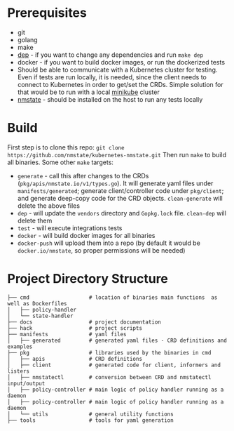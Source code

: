 # Prerequisites
- git
- golang
- make
- [dep](https://github.com/nmstate/kubernetes-nmstate.git) - if you want to change any dependencies and run ```make dep```
- docker - if you want to build docker images, or run the dockerized tests
- Should be able to communicate with a Kubernetes cluster for testing. Even if tests are run locally, it is needed, since the client needs to connect to Kubernetes in order to get/set the CRDs. Simple solution for that would be to run with a local [minikube](https://kubernetes.io/docs/setup/minikube/) cluster
- [nmstate](https://nmstate.github.io/) - should be installed on the host to run any tests locally
# Build
First step is to clone this repo: ```git clone https://github.com/nmstate/kubernetes-nmstate.git```
Then run ```make``` to build all binaries. 
Some other ```make``` targets:
 - ```generate``` - call this after changes to the CRDs (```pkg/apis/nmstate.io/v1/types.go```). It will generate yaml files under ```manifests/generated```; generate client/controller code under ```pkg/client```; and generate deep-copy code for the CRD objects. ```clean-generate``` will delete the above files
 - ```dep``` - will update the ```vendors``` directory and ```Gopkg.lock``` file. ```clean-dep``` will delete them
 - ```test``` - will execute integrations tests
 - ```docker``` - will build docker images for all binaries
 - ```docker-push``` will upload them into a repo (by default it would be ```docker.io/nmstate```, so proper permissions will be needed)
 # Project Directory Structure
 ```
├── cmd                   # location of binaries main functions  as well as Dockerfiles
│   ├── policy-handler
│   └── state-handler
├── docs                  # project documentation
├── hack                  # project scripts
├── manifests             # yaml files
│   ├── generated         # generated yaml files - CRD definitions and examples
├── pkg                   # libraries used by the binaries in cmd
│   ├── apis              # CRD definitions
│   ├── client            # generated code for client, informers and listers
│   ├── nmstatectl        # conversion between CRD and nmstatectl input/output
│   ├── policy-controller # main logic of policy handler running as a daemon
│   ├── policy-controller # main logic of policy handler running as a daemon
│   └── utils             # general utility functions
├── tools                 # tools for yaml generation
 ```
